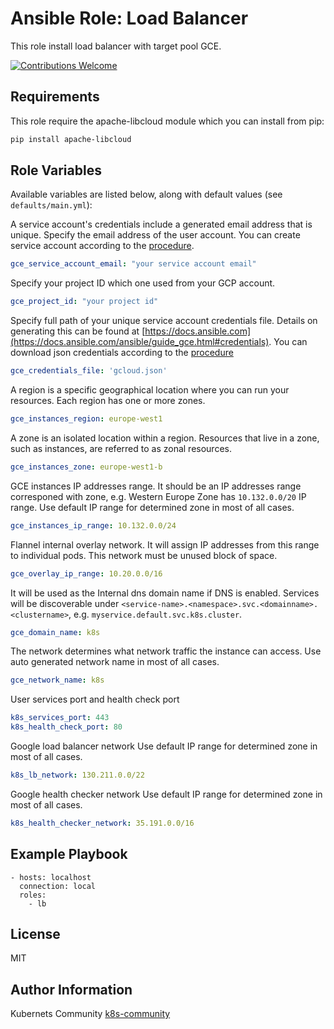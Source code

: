 Ansible Role: Load Balancer
===========================

This role install load balancer with target pool GCE.

[![Contributions Welcome](https://img.shields.io/badge/contributions-welcome-brightgreen.svg?style=flat)](https://github.com/k8s-community/cluster-deploy/issues)

Requirements
------------

This role require the apache-libcloud module which you can install from pip:

```sh
pip install apache-libcloud
```

Role Variables
--------------

Available variables are listed below, along with default values (see `defaults/main.yml`):

A service account's credentials include a generated email address that is unique.
Specify the email address of the user account.
You can create service account according to the [procedure](https://developers.google.com/identity/protocols/OAuth2ServiceAccount#creatinganaccount).
```yaml
gce_service_account_email: "your service account email"
```

Specify your project ID which one used from your GCP account.
```yaml
gce_project_id: "your project id"
```

Specify full path of your unique service account credentials file. 
Details on generating this can be found at [https://docs.ansible.com](https://docs.ansible.com/ansible/guide_gce.html#credentials).
You can download json credentials according to the [procedure](https://support.google.com/cloud/answer/6158849?hl=en&ref_topic=6262490#serviceaccounts)
```yaml
gce_credentials_file: 'gcloud.json'
```

A region is a specific geographical location where you can run your resources.
Each region has one or more zones.
```yaml
gce_instances_region: europe-west1
```

A zone is an isolated location within a region.
Resources that live in a zone, such as instances, are referred to as zonal resources.
```yaml
gce_instances_zone: europe-west1-b
```

GCE instances IP addresses range. It should be an IP addresses range corresponed with zone, e.g.
Western Europe Zone has `10.132.0.0/20` IP range.
Use default IP range for determined zone in most of all cases.
```yaml
gce_instances_ip_range: 10.132.0.0/24
```

Flannel internal overlay network. It will assign IP addresses from this range to individual pods.
This network must be unused block of space.
```yaml
gce_overlay_ip_range: 10.20.0.0/16
```

It will be used as the Internal dns domain name if DNS is enabled.
Services will be discoverable under
`<service-name>.<namespace>.svc.<domainname>.<clustername>`, e.g.
`myservice.default.svc.k8s.cluster`.
```yaml
gce_domain_name: k8s
```

The network determines what network traffic the instance can access.
Use auto generated network name in most of all cases.
```yaml
gce_network_name: k8s
```

User services port and health check port
```yaml
k8s_services_port: 443
k8s_health_check_port: 80
```

Google load balancer network
Use default IP range for determined zone in most of all cases.
```yaml
k8s_lb_network: 130.211.0.0/22
```

Google health checker network
Use default IP range for determined zone in most of all cases.
```yaml
k8s_health_checker_network: 35.191.0.0/16
```


Example Playbook
----------------

	- hosts: localhost
	  connection: local
	  roles:
	    - lb

License
-------

MIT

Author Information
------------------

Kubernets Community [k8s-community](https://github.com/k8s-community)
